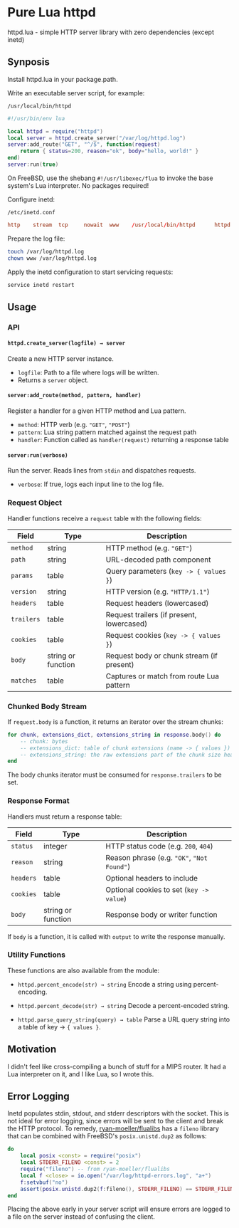 # Pure Lua httpd

httpd.lua - simple HTTP server library with zero dependencies (except inetd)

## Synposis

Install httpd.lua in your package.path.

Write an executable server script, for example:

`/usr/local/bin/httpd`
```lua
#!/usr/bin/env lua

local httpd = require("httpd")
local server = httpd.create_server("/var/log/httpd.log")
server:add_route("GET", "^/$", function(request)
    return { status=200, reason="ok", body="hello, world!" }
end)
server:run(true)
```

On FreeBSD, use the shebang `#!/usr/libexec/flua` to invoke the base system's
Lua interpreter.  No packages required!

Configure inetd:

`/etc/inetd.conf`
```conf
http    stream  tcp     nowait  www    /usr/local/bin/httpd      httpd
```

Prepare the log file:

```sh
touch /var/log/httpd.log
chown www /var/log/httpd.log
```

Apply the inetd configuration to start servicing requests:

```sh
service inetd restart
```

## Usage

### API

#### `httpd.create_server(logfile) → server`

Create a new HTTP server instance.

* `logfile`: Path to a file where logs will be written.
* Returns a `server` object.

#### `server:add_route(method, pattern, handler)`

Register a handler for a given HTTP method and Lua pattern.

* `method`: HTTP verb (e.g. `"GET"`, `"POST"`)
* `pattern`: Lua string pattern matched against the request path
* `handler`: Function called as `handler(request)` returning a response table

#### `server:run(verbose)`

Run the server. Reads lines from `stdin` and dispatches requests.

* `verbose`: If true, logs each input line to the log file.

### Request Object

Handler functions receive a `request` table with the following fields:

| Field      | Type               | Description                               |
| ---------- | ------------------ | ----------------------------------------- |
| `method`   | string             | HTTP method (e.g. `"GET"`)                |
| `path`     | string             | URL-decoded path component                |
| `params`   | table              | Query parameters (`key -> { values }`)    |
| `version`  | string             | HTTP version (e.g. `"HTTP/1.1"`)          |
| `headers`  | table              | Request headers (lowercased)              |
| `trailers` | table              | Request trailers (if present, lowercased) |
| `cookies`  | table              | Request cookies (`key -> { values }`)     |
| `body`     | string or function | Request body or chunk stream (if present) |
| `matches`  | table              | Captures or match from route Lua pattern  |

### Chunked Body Stream

If `request.body` is a function, it returns an iterator over the stream chunks:

```lua
for chunk, extensions_dict, extensions_string in response.body() do
    -- chunk: bytes
    -- extensions_dict: table of chunk extensions (name -> { values })
    -- extensions_string: the raw extensions part of the chunk size header
end
```

The body chunks iterator must be consumed for `response.trailers` to be set.

### Response Format

Handlers must return a response table:

| Field     | Type               | Description                                |
| --------- | ------------------ | ------------------------------------------ |
| `status`  | integer            | HTTP status code (e.g. `200`, `404`)       |
| `reason`  | string             | Reason phrase (e.g. `"OK"`, `"Not Found"`) |
| `headers` | table              | Optional headers to include                |
| `cookies` | table              | Optional cookies to set (`key -> value`)   |
| `body`    | string or function | Response body or writer function           |

If `body` is a function, it is called with `output` to write the response manually.

### Utility Functions

These functions are also available from the module:

* `httpd.percent_encode(str) → string`
  Encode a string using percent-encoding.

* `httpd.percent_decode(str) → string`
  Decode a percent-encoded string.

* `httpd.parse_query_string(query) → table`
  Parse a URL query string into a table of key → `{ values }`.

## Motivation

I didn't feel like cross-compiling a bunch of stuff for a MIPS router.
It had a Lua interpreter on it, and I like Lua, so I wrote this.

## Error Logging

Inetd populates stdin, stdout, and stderr descriptors with the socket.  This is
not ideal for error logging, since errors will be sent to the client and break
the HTTP protocol.  To remedy, [ryan-moeller/flualibs][1] has a `fileno` library
that can be combined with FreeBSD's `posix.unistd.dup2` as follows:

```lua
do
    local posix <const> = require("posix")
    local STDERR_FILENO <const> = 2
    require("fileno") -- from ryan-moeller/flualibs
    local f <close> = io.open("/var/log/httpd-errors.log", "a+")
    f:setvbuf("no")
    assert(posix.unistd.dup2(f:fileno(), STDERR_FILENO) == STDERR_FILENO)
end
```

Placing the above early in your server script will ensure errors are logged to
a file on the server instead of confusing the client.

[1]: https://github.com/ryan-moeller/flualibs
